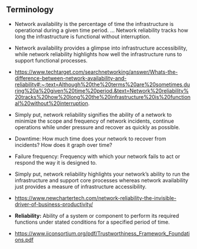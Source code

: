 ## Terminology

- Network availability is the percentage of time the infrastructure is operational during a given time period. ... Network reliability tracks how long the infrastructure is functional without interruption.


- Network availability provides a glimpse into infrastructure accessibility, while network reliability highlights how well the infrastructure runs to support functional processes.


- https://www.techtarget.com/searchnetworking/answer/Whats-the-difference-between-network-availability-and-reliability#:~:text=Although%20the%20terms%20are%20sometimes,during%20a%20given%20time%20period.&text=Network%20reliability%20tracks%20how%20long%20the%20infrastructure%20is%20functional%20without%20interruption.


- Simply put, network reliability signifies the ability of a network to minimize the scope and frequency of network incidents, continue operations while under pressure and recover as quickly as possible.

- Downtime: How much time does your network to recover from incidents? How does it graph over time?
- Failure frequency: Frequency with which your network fails to act or respond the way it is designed to.


- Simply put, network reliability highlights your network’s ability to run the infrastructure and support core processes whereas network availability just provides a measure of infrastructure accessibility.

- https://www.newchartertech.com/network-reliability-the-invisible-driver-of-business-productivity/


- **Reliability:** Ability of a system or component to perform its required functions under stated
conditions for a specified period of time. 

- https://www.iiconsortium.org/pdf/Trustworthiness_Framework_Foundations.pdf